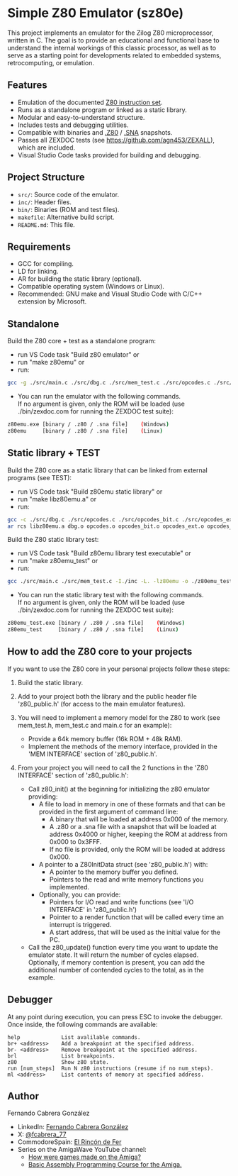 
# Simple Z80 Emulator (sz80e)

This project implements an emulator for the Zilog Z80 microprocessor, written in C. The goal is to provide an educational and functional base to understand the internal workings of this classic processor, as well as to serve as a starting point for developments related to embedded systems, retrocomputing, or emulation.

## Features

- Emulation of the documented [Z80 instruction set](https://clrhome.org/table/).
- Runs as a standalone program or linked as a static library.
- Modular and easy-to-understand structure.
- Includes tests and debugging utilities.
- Compatible with binaries and [.Z80](https://worldofspectrum.org/faq/reference/z80format.htm) / [.SNA](https://worldofspectrum.org/faq/reference/formats.htm) snapshots.
- Passes all ZEXDOC tests (see https://github.com/agn453/ZEXALL), which are included.
- Visual Studio Code tasks provided for building and debugging.

## Project Structure

- `src/`: Source code of the emulator.
- `inc/`: Header files.
- `bin/`: Binaries (ROM and test files).
- `makefile`: Alternative build script.
- `README.md`: This file.

## Requirements

- GCC for compiling.
- LD for linking.
- AR for building the static library (optional).
- Compatible operating system (Windows or Linux).
- Recommended: GNU make and Visual Studio Code with C/C++ extension by Microsoft.

## Standalone

Build the Z80 core + test as a standalone program:
- run VS Code task "Build z80 emulator" or
- run "make z80emu" or
- run:

```sh
gcc -g ./src/main.c ./src/dbg.c ./src/mem_test.c ./src/opcodes.c ./src/opcodes_bit.c ./src/opcodes_ext.c ./src/opcodes_ix.c ./src/opcodes_iy.c ./src/opcodes_main.c ./src/utl.c ./src/z80.c -I./inc -o ./z80emu
```

- You can run the emulator with the following commands.<br>If no argument is given, only the ROM will be loaded (use ./bin/zexdoc.com for running the ZEXDOC test suite):

```sh
z80emu.exe [binary / .z80 / .sna file]    (Windows)
z80emu     [binary / .z80 / .sna file]    (Linux)
```
## Static library + TEST

Build the Z80 core as a static library that can be linked from external programs (see TEST):
- run VS Code task "Build z80emu static library" or
- run "make libz80emu.a" or
- run:

```sh
gcc -c ./src/dbg.c ./src/opcodes.c ./src/opcodes_bit.c ./src/opcodes_ext.c ./src/opcodes_ix.c ./src/opcodes_iy.c ./src/opcodes_main.c ./src/utl.c ./src/z80.c -I./inc
ar rcs libz80emu.a dbg.o opcodes.o opcodes_bit.o opcodes_ext.o opcodes_ix.o opcodes_iy.o opcodes_main.o utl.o z80.o
```

Build the Z80 static library test:
- run VS Code task "Build z80emu library test executable" or
- run "make z80emu_test" or
- run:

```sh
gcc ./src/main.c ./src/mem_test.c -I./inc -L. -lz80emu -o ./z80emu_test 
```

- You can run the static library test with the following commands.<br>If no argument is given, only the ROM will be loaded (use ./bin/zexdoc.com for running the ZEXDOC test suite):

```sh
z80emu_test.exe [binary / .z80 / .sna file]    (Windows)
z80emu_test     [binary / .z80 / .sna file]    (Linux)
```
## How to add the Z80 core to your projects

If you want to use the Z80 core in your personal projects follow these steps:
1) Build the static library.

2) Add to your project both the library and the public header file 'z80_public.h' (for access to the main emulator features).

3) You will need to implement a memory model for the Z80 to work (see mem_test.h, mem_test.c and main.c for an example):
    - Provide a 64k memory buffer (16k ROM + 48k RAM).
    - Implement the methods of the memory interface, provided in the 'MEM INTERFACE' section of 'z80_public.h'.

4) From your project you will need to call the 2 functions in the 'Z80 INTERFACE' section of 'z80_public.h':
    - Call z80_init() at the beginning for initializing the z80 emulator providing:
        - A file to load in memory in one of these formats and that can be provided in the first argument of command line:
            - A binary that will be loaded at address 0x000 of the memory.
            - A .z80 or a .sna file with a snapshot that will be loaded at address 0x4000 or higher, keeping the ROM at address from 0x000 to 0x3FFF.
            - If no file is provided, only the ROM will be loaded at address 0x000.
        - A pointer to a Z80InitData struct (see 'z80_public.h') with:
            - A pointer to the memory buffer you defined.
            - Pointers to the read and write memory functions you implemented.
        - Optionally, you can provide:
            - Pointers for I/O read and write functions (see 'I/O INTERFACE' in 'z80_public.h')
            - Pointer to a render function that will be called every time an interrupt is triggered.
            - A start address, that will be used as the initial value for the PC.
    - Call the z80_update() function every time you want to update the emulator state. It will return the number of cycles elapsed.
      Optionally, if memory contention is present, you can add the additional number of contended cycles to the total, as in the example.

## Debugger

At any point during execution, you can press ESC to invoke the debugger. Once inside, the following commands are available:
```text
help             List avalilable commands.
br+ <address>    Add a breakpoint at the specified address.
br- <address>    Remove breakpoint at the specified address.
brl              List breakpoints.
z80              Show z80 state.
run [num_steps]  Run N z80 instructions (resume if no num_steps).
ml <address>     List contents of memory at specified address.
```
## Author

Fernando Cabrera González
- LinkedIn: [Fernando Cabrera González](https://www.linkedin.com/in/fernando-cabrera-gonzález-3b256620)
- X: [@fcabrera_77](https://x.com/fcabrera_77)
- CommodoreSpain: [El Rincón de Fer](https://www.commodorespain.es/el-rincon-de-fer/)
- Series on the AmigaWave YouTube channel:
    - [How were games made on the Amiga?](https://youtube.com/playlist?list=PLJGQC1clVHNFnwfmWUz3W2uoJgx0Pj6u2&si=RM6vIbvmaD15IcuX)
    - [Basic Assembly Programming Course for the Amiga.](https://youtube.com/playlist?list=PLJGQC1clVHNH7jb3hanudeT_BnQs2Ilv0&si=VeIlJY8tVfef84P_)
